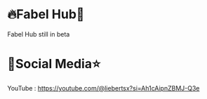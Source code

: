 # 🔥Fabel Hub💯

Fabel Hub still in beta

# 💬Social Media⭐
YouTube : https://youtube.com/@liebertsx?si=Ah1cAipnZBMJ-Q3e